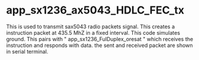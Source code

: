# app_sx1236_ax5043_HDLC_FEC_tx

This is used to transmit sax5043 radio packets signal.
This creates a instruction packet at 435.5 MhZ in a fixed interval. This code simulates ground. This pairs with " app_sx1236_FulDuplex_oresat " which receives the instruction and responds with data. the sent and received packet are shown in serial terminal.

